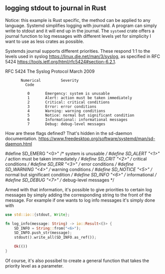 ## logging stdout to journal in Rust

Notice: this example is Rust specific, the method can be applied to any language.
Systemd simplifies logging with journald. A program can simply write to stdout and it will end up in the journal. 
The ```systemd``` crate offers a journal function to log messages with different levels yet for simplicity I want to use as less crates as possible.

Systemds journal supports different priorities. These respond 1:1 to the levels used in syslog https://linux.die.net/man/3/syslog, as specified in RFC 5424 https://tools.ietf.org/html/rfc5424#section-6.2.1. 

RFC 5424                  The Syslog Protocol                 March 2009


           Numerical         Severity
             Code

              0       Emergency: system is unusable
              1       Alert: action must be taken immediately
              2       Critical: critical conditions
              3       Error: error conditions
              4       Warning: warning conditions
              5       Notice: normal but significant condition
              6       Informational: informational messages
              7       Debug: debug-level messages
              
              
How are these flags defined? That's hidden in the sd-daemon documentation. https://www.freedesktop.org/software/systemd/man/sd-daemon.html

#define SD_EMERG   "<0>"  /* system is unusable */
#define SD_ALERT   "<1>"  /* action must be taken immediately */
#define SD_CRIT    "<2>"  /* critical conditions */
#define SD_ERR     "<3>"  /* error conditions */
#define SD_WARNING "<4>"  /* warning conditions */
#define SD_NOTICE  "<5>"  /* normal but significant condition */
#define SD_INFO    "<6>"  /* informational */
#define SD_DEBUG   "<7>"  /* debug-level messages */

Armed with that information, it's possible to give priorities to certain log messages by simply adding the corresponding string to the front of the message. For example if one wants to log info messages it's simply done with 
```rust
use std::io::{stdout, Write};

fn log_info(message: String) -> io::Result<()> {
    SD_INFO = String::from("<6>");
    SD_INFO.push_str(message);
    stdout().write_all(SD_INFO.as_ref());

    Ok(())
}
```

Of course, it's also possibel to create a general function that takes the priority level as a parameter.

